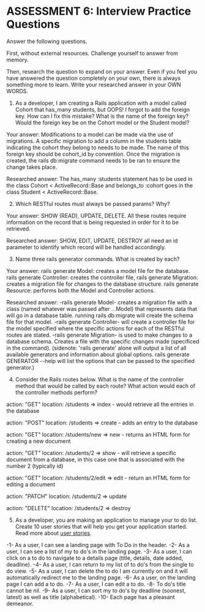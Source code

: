 # ASSESSMENT 6: Interview Practice Questions

Answer the following questions.

First, without external resources. Challenge yourself to answer from memory.

Then, research the question to expand on your answer. Even if you feel you have answered the question completely on your own, there is always something more to learn. Write your researched answer in your OWN WORDS.

1. As a developer, I am creating a Rails application with a model called Cohort that has_many students, but OOPS! I forgot to add the foreign key. How can I fix this mistake? What is the name of the foreign key? Would the foreign key be on the Cohort model or the Student model?

Your answer: Modifications to a model can be made via the use of migrations. A specific migration to add a column in the students table indicating the cohort they belong to needs to be made. The name of this foreign key should be cohort_id by convention. Once the migration is created, the rails db:migrate command needs to be ran to ensure the change takes place. 

Researched answer: The has_many :students statement has to be used in the class Cohort < ActiveRecord::Base and belongs_to :cohort goes in the class Student < ActiveRecord::Base.

2. Which RESTful routes must always be passed params? Why?

Your answer: SHOW (READ), UPDATE, DELETE. All these routes require information on the record that is being requested in order for it to be retrieved.

Researched answer: SHOW, EDIT, UPDATE, DESTROY all need an id parameter to identify which record will be handled accordingly. 

3. Name three rails generator commands. What is created by each?

Your answer: rails generate Model: creates a model file for the database. rails generate Controller: creates the controller file, rails generate Migration: creates a migration file for changes to the database structure. rails generate Resource: performs both the Model and Controller actions.

Researched answer: -rails generate Model- creates a migration file with a class (named whatever was passed after ...Model) that represents data that will go in a database table. running rails db:migrate will create the schema file for that model. 
-rails generate Controller- will create a controller file for the model specified where the specific actions for each of the RESTful routes are stated.
-rails generate Migration- is used to make changes to a database schema. Creates a file with the specific changes made (specificed in the command).
(sidenote: 'rails generate' alone    will output a list of all available generators and information about global options.
rails generate GENERATOR --help will list the options that can be passed to the specified generator.)

4. Consider the Rails routes below. What is the name of the controller method that would be called by each route? What action would each of the controller methods perform?

action: "GET" location: /students => index - would retrieve all the entries in the database 

action: "POST" location: /students => create - adds an entry to the database

action: "GET" location: /students/new => new - 	returns an HTML form for creating a new document

action: "GET" location: /students/2 => show - will retrieve a specific document from a database, in this case one that is associated with the number 2 (typically id)

action: "GET" location: /students/2/edit => edit - return an HTML form for editing a document

action: "PATCH" location: /students/2 => update

action: "DELETE" location: /students/2 => destroy

5. As a developer, you are making an application to manage your to do list. Create 10 user stories that will help you get your application started. Read more about [user stories](https://www.atlassian.com/agile/project-management/user-stories).

-1- As a user, I can see a landing page with To Do in the header.
-2- As a user, I can see a list of my to do's in the landing page.
-3- As a user, I can click on a to do to navigate to a details page (title, details, date added, deadline).
-4- As a user, I can return to my list of to do's from the single to do view.
-5- As a user, I can delete the to do I am currently on and it will automatically redirect me to the landing page. 
-6- As a user, on the landing page I can add a to do. 
-7- As a user, I can edit a to do. 
-8- To do's title cannot be nil.
-9- As a user, I can sort my to do's by deadline (soonest, latest) as well as title (alphabetical).
-10- Each page has a pleasant demeanor.